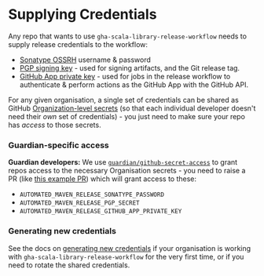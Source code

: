 # Supplying Credentials

Any repo that wants to use `gha-scala-library-release-workflow` needs to supply release credentials
to the workflow:

* [Sonatype OSSRH](https://central.sonatype.org/publish/publish-guide/) username & password
* [PGP signing key](https://central.sonatype.org/publish/requirements/gpg/) - used for signing artifacts, and
  the Git release tag.
* [GitHub App private key](https://docs.github.com/en/apps/creating-github-apps/authenticating-with-a-github-app/managing-private-keys-for-github-apps) - used
  for jobs in the release workflow to authenticate & perform actions as the GitHub App with the GitHub API.

For any given organisation, a single set of credentials can be shared as GitHub
[Organization-level secrets](https://docs.github.com/en/actions/security-guides/using-secrets-in-github-actions#creating-secrets-for-an-organization)
(so that each individual developer doesn't need their _own_ set of credentials) - you just need to make sure your repo
has _access_ to those secrets.

### Guardian-specific access

**Guardian developers:** We use [`guardian/github-secret-access`](https://github.com/guardian/github-secret-access)
to grant repos access to the necessary Organisation secrets - you need to raise a PR (like [this example PR](https://github.com/guardian/github-secret-access/pull/24))
which will grant access to these:

* `AUTOMATED_MAVEN_RELEASE_SONATYPE_PASSWORD`
* `AUTOMATED_MAVEN_RELEASE_PGP_SECRET`
* `AUTOMATED_MAVEN_RELEASE_GITHUB_APP_PRIVATE_KEY`

### Generating new credentials

See the docs on [generating new credentials](generating-credentials.md) if your organisation is working with
`gha-scala-library-release-workflow` for the very first time, or if you need to rotate the shared credentials.